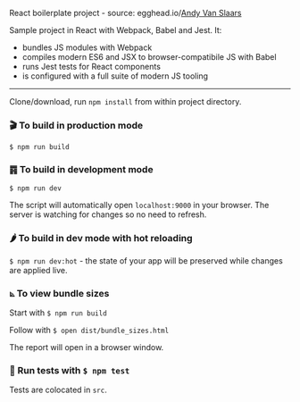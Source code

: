 React boilerplate project - source: egghead.io/[Andy Van Slaars](https://github.com/avanslaars)

Sample project in React with Webpack, Babel and Jest. It: 
* bundles JS modules with Webpack
* compiles modern ES6 and JSX to browser-compatibile JS with Babel
* runs Jest tests for React components
* is configured with a full suite of modern JS tooling


---

Clone/download, run `npm install` from within project directory.  

### 🎬 To build in production mode

`$ npm run build`

### ䷴ To build in development mode  

`$ npm run dev`  

The script will automatically open `localhost:9000` in your browser. The server is watching for changes so no need to refresh.  

### 🌶 To build in dev mode with hot reloading 

`$ npm run dev:hot` - the state of your app will be preserved while changes are applied live.

### ⦝ To view bundle sizes  

Start with `$ npm run build`  
       
Follow with `$ open dist/bundle_sizes.html`  
      
The report will open in a browser window.  
    
### 🧐 Run tests with `$ npm test`      

Tests are colocated in `src`.